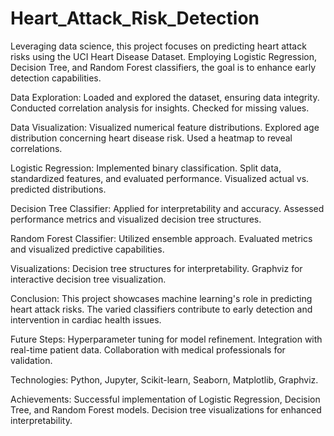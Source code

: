 # Heart_Attack_Risk_Detection

Leveraging data science, this project focuses on predicting heart attack risks using the UCI Heart Disease Dataset. Employing Logistic Regression, Decision Tree, and Random Forest classifiers, the goal is to enhance early detection capabilities.

Data Exploration:
Loaded and explored the dataset, ensuring data integrity.
Conducted correlation analysis for insights.
Checked for missing values.

Data Visualization:
Visualized numerical feature distributions.
Explored age distribution concerning heart disease risk.
Used a heatmap to reveal correlations.

Logistic Regression:
Implemented binary classification.
Split data, standardized features, and evaluated performance.
Visualized actual vs. predicted distributions.

Decision Tree Classifier:
Applied for interpretability and accuracy.
Assessed performance metrics and visualized decision tree structures.

Random Forest Classifier:
Utilized ensemble approach.
Evaluated metrics and visualized predictive capabilities.

Visualizations:
Decision tree structures for interpretability.
Graphviz for interactive decision tree visualization.

Conclusion:
This project showcases machine learning's role in predicting heart attack risks. The varied classifiers contribute to early detection and intervention in cardiac health issues.

Future Steps:
Hyperparameter tuning for model refinement.
Integration with real-time patient data.
Collaboration with medical professionals for validation.

Technologies:
Python, Jupyter, Scikit-learn, Seaborn, Matplotlib, Graphviz.

Achievements:
Successful implementation of Logistic Regression, Decision Tree, and Random Forest models.
Decision tree visualizations for enhanced interpretability.
